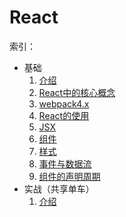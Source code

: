 # React

索引：

* 基础
  1. [介绍](./base/介绍.md)
  2. [React中的核心概念](./base/React中的核心概念.md)
  3. [webpack4.x](./base/webpack4.x.md)
  4. [React的使用](./base/React的使用.md)
  5. [JSX](./base/JSX.md)
  6. [组件](./base/组件.md)
  7. [样式](./base/样式.md)
  8. [事件与数据流](./base/事件与数据流.md)
  9. [组件的声明周期](./base/组件的声明周期.md)
* 实战（共享单车）
  1. [介绍](./practice/介绍.md)
